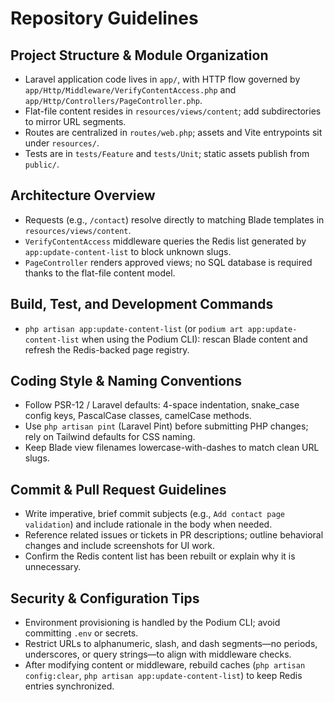 # Repository Guidelines

## Project Structure & Module Organization
- Laravel application code lives in `app/`, with HTTP flow governed by `app/Http/Middleware/VerifyContentAccess.php` and `app/Http/Controllers/PageController.php`.
- Flat-file content resides in `resources/views/content`; add subdirectories to mirror URL segments.
- Routes are centralized in `routes/web.php`; assets and Vite entrypoints sit under `resources/`.
- Tests are in `tests/Feature` and `tests/Unit`; static assets publish from `public/`.

## Architecture Overview
- Requests (e.g., `/contact`) resolve directly to matching Blade templates in `resources/views/content`.
- `VerifyContentAccess` middleware queries the Redis list generated by `app:update-content-list` to block unknown slugs.
- `PageController` renders approved views; no SQL database is required thanks to the flat-file content model.

## Build, Test, and Development Commands
- `php artisan app:update-content-list` (or `podium art app:update-content-list` when using the Podium CLI): rescan Blade content and refresh the Redis-backed page registry.

## Coding Style & Naming Conventions
- Follow PSR-12 / Laravel defaults: 4-space indentation, snake_case config keys, PascalCase classes, camelCase methods.
- Use `php artisan pint` (Laravel Pint) before submitting PHP changes; rely on Tailwind defaults for CSS naming.
- Keep Blade view filenames lowercase-with-dashes to match clean URL slugs.

## Commit & Pull Request Guidelines
- Write imperative, brief commit subjects (e.g., `Add contact page validation`) and include rationale in the body when needed.
- Reference related issues or tickets in PR descriptions; outline behavioral changes and include screenshots for UI work.
- Confirm the Redis content list has been rebuilt or explain why it is unnecessary.

## Security & Configuration Tips
- Environment provisioning is handled by the Podium CLI; avoid committing `.env` or secrets.
- Restrict URLs to alphanumeric, slash, and dash segments—no periods, underscores, or query strings—to align with middleware checks.
- After modifying content or middleware, rebuild caches (`php artisan config:clear`, `php artisan app:update-content-list`) to keep Redis entries synchronized.
